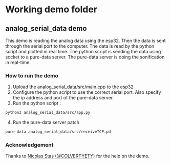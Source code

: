 # Working demo folder


## analog_serial_data demo

This demo is reading the analog data using the esp32. Then the data is sent through the serial port to the computer. The data is read by the python script and plotted in real time. The python script is sending the data using socket to a pure-data server. The pure-data server is doing the sonification in real-time.

### How to run the demo

1. Upload the analog_serial_data/src/main.cpp to the esp32
2. Configure the python script to use the correct serial port. Also specify the ip address and port of the pure-data server.
3. Run the python script :
```bash
python3 analog_serial_data/src/app.py
```
4. Run the pure-data server patch
```bash
pure-data analog_serial_data/src/receiveTCP.pd
```

### Acknowledgement

Thanks to [Nicolas Stas (@COLVERTYETY)](https://github.com/COLVERTYETY) for the help on the demo.